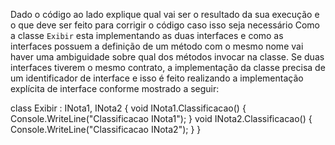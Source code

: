 Dado o código ao lado explique qual vai ser o resultado da
sua execução e o que deve ser feito para corrigir o código
caso isso seja necessário
Como a classe `Exibir` esta implementando as duas interfaces e
como as interfaces possuem a definição de um método com o
mesmo nome vai haver uma ambiguidade sobre qual dos
métodos invocar na classe.
Se duas interfaces tiverem o mesmo contrato, a
implementação da classe precisa de um identificador de
interface e isso é feito realizando a implementação explícita de
interface conforme mostrado a seguir:

class Exibir : INota1, INota2
{
    void INota1.Classificacao()
    {
        Console.WriteLine("Classificacao INota1");
    }
    void INota2.Classificacao()
    {
        Console.WriteLine("Classificacao INota2");
    }
}
